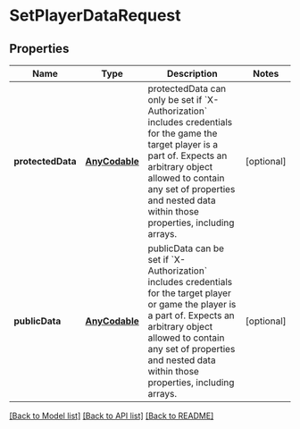# SetPlayerDataRequest

## Properties
Name | Type | Description | Notes
------------ | ------------- | ------------- | -------------
**protectedData** | [**AnyCodable**](.md) | protectedData can only be set if &#x60;X-Authorization&#x60; includes credentials for the game the target player is a part of. Expects an arbitrary object allowed to contain any set of properties and nested data within those properties, including arrays. | [optional] 
**publicData** | [**AnyCodable**](.md) | publicData can be set if &#x60;X-Authorization&#x60; includes credentials for the target player or game the player is a part of. Expects an arbitrary object allowed to contain any set of properties and nested data within those properties, including arrays. | [optional] 

[[Back to Model list]](../README.md#documentation-for-models) [[Back to API list]](../README.md#documentation-for-api-endpoints) [[Back to README]](../README.md)



